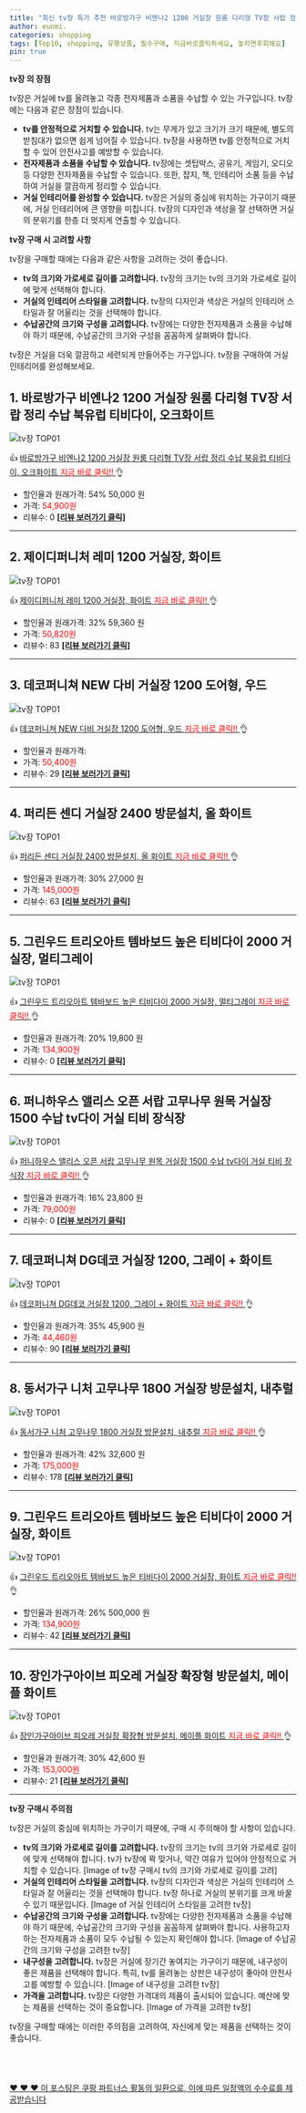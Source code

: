 ```yaml
---
title: "최신 tv장 특가 추천 바로방가구 비엔나2 1200 거실장 원룸 다리형 TV장 서랍 정리 수납 북유럽 티비다이, 오크화이트 비교 장점"
author: eunmi.
categories: shopping
tags: [Top10, shopping, 유행상품, 필수구매, 지금바로클릭하세요, 놓치면후회해요]
pin: true
---
```

**tv장 의 장점**

tv장은 거실에 tv를 올려놓고 각종 전자제품과 소품을 수납할 수 있는 가구입니다. tv장에는 다음과 같은 장점이 있습니다.

* **tv를 안정적으로 거치할 수 있습니다.** tv는 무게가 있고 크기가 크기 때문에, 별도의 받침대가 없으면 쉽게 넘어질 수 있습니다. tv장을 사용하면 tv를 안정적으로 거치할 수 있어 안전사고를 예방할 수 있습니다.
* **전자제품과 소품을 수납할 수 있습니다.** tv장에는 셋탑박스, 공유기, 게임기, 오디오 등 다양한 전자제품을 수납할 수 있습니다. 또한, 잡지, 책, 인테리어 소품 등을 수납하여 거실을 깔끔하게 정리할 수 있습니다.
* **거실 인테리어를 완성할 수 있습니다.** tv장은 거실의 중심에 위치하는 가구이기 때문에, 거실 인테리어에 큰 영향을 미칩니다. tv장의 디자인과 색상을 잘 선택하면 거실의 분위기를 한층 더 멋지게 연출할 수 있습니다.

**tv장 구매 시 고려할 사항**

tv장을 구매할 때에는 다음과 같은 사항을 고려하는 것이 좋습니다.

* **tv의 크기와 가로세로 길이를 고려합니다.** tv장의 크기는 tv의 크기와 가로세로 길이에 맞게 선택해야 합니다.
* **거실의 인테리어 스타일을 고려합니다.** tv장의 디자인과 색상은 거실의 인테리어 스타일과 잘 어울리는 것을 선택해야 합니다.
* **수납공간의 크기와 구성을 고려합니다.** tv장에는 다양한 전자제품과 소품을 수납해야 하기 때문에, 수납공간의 크기와 구성을 꼼꼼하게 살펴봐야 합니다.

tv장은 거실을 더욱 깔끔하고 세련되게 만들어주는 가구입니다. tv장을 구매하여 거실 인테리어를 완성해보세요.

   

## 1. 바로방가구 비엔나2 1200 거실장 원룸 다리형 TV장 서랍 정리 수납 북유럽 티비다이, 오크화이트

![tv장 TOP01](https://thumbnail10.coupangcdn.com/thumbnails/remote/230x230ex/image/vendor_inventory/c77a/a9121be8d57af15727b9da80f65ae3732f57b2bbfc88a68f55f5cf168740.jpg)


👍 [바로방가구 비엔나2 1200 거실장 원룸 다리형 TV장 서랍 정리 수납 북유럽 티비다이, 오크화이트 <font color=red> 지금 바로 클릭!! </font> ](https://link.coupang.com/re/AFFSDP?lptag=AF3617701&subid=GithubCoopas&pageKey=7164041766&traceid=V0-153&itemId=18035041766&vendorItemId=84905391396) 👌 


- 할인율과 원래가격: 54%  50,000   원
- 가격: <span style='color:red'>54,900원</span>
- 리뷰수: 0  [**[리뷰 보러가기 클릭]**](https://link.coupang.com/re/AFFSDP?lptag=AF3617701&subid=GithubCoopas&pageKey=7164041766&traceid=V0-153&itemId=18035041766&vendorItemId=84905391396)

---


   

## 2. 제이디퍼니처 레미 1200 거실장, 화이트

![tv장 TOP01](https://thumbnail8.coupangcdn.com/thumbnails/remote/230x230ex/image/retail/images/3671193872204713-38123d02-77b6-4543-b37f-edca552e41db.jpg)


👍 [제이디퍼니처 레미 1200 거실장, 화이트 <font color=red> 지금 바로 클릭!! </font> ](https://link.coupang.com/re/AFFSDP?lptag=AF3617701&subid=GithubCoopas&pageKey=252273638&traceid=V0-153&itemId=794969228&vendorItemId=5018104915) 👌 


- 할인율과 원래가격: 32%  59,360   원
- 가격: <span style='color:red'>50,820원</span>
- 리뷰수: 83  [**[리뷰 보러가기 클릭]**](https://link.coupang.com/re/AFFSDP?lptag=AF3617701&subid=GithubCoopas&pageKey=252273638&traceid=V0-153&itemId=794969228&vendorItemId=5018104915)

---


   

## 3. 데코퍼니쳐 NEW 다비 거실장 1200 도어형, 우드

![tv장 TOP01](https://thumbnail8.coupangcdn.com/thumbnails/remote/230x230ex/image/rs_quotation_api/uxjbxvyx/c482a71e7e934c3fbca69ad4afbfeea4.jpg)


👍 [데코퍼니쳐 NEW 다비 거실장 1200 도어형, 우드 <font color=red> 지금 바로 클릭!! </font> ](https://link.coupang.com/re/AFFSDP?lptag=AF3617701&subid=GithubCoopas&pageKey=5353293138&traceid=V0-153&itemId=7879217259&vendorItemId=75168760734) 👌 


- 할인율과 원래가격: 
- 가격: <span style='color:red'>50,400원</span>
- 리뷰수: 29  [**[리뷰 보러가기 클릭]**](https://link.coupang.com/re/AFFSDP?lptag=AF3617701&subid=GithubCoopas&pageKey=5353293138&traceid=V0-153&itemId=7879217259&vendorItemId=75168760734)

---


   

## 4. 퍼리든 센디 거실장 2400 방문설치, 올 화이트

![tv장 TOP01](https://thumbnail6.coupangcdn.com/thumbnails/remote/230x230ex/image/rs_quotation_api/l9rauve3/71a306d039224632b17738075d1a3ae1.jpg)


👍 [퍼리든 센디 거실장 2400 방문설치, 올 화이트 <font color=red> 지금 바로 클릭!! </font> ](https://link.coupang.com/re/AFFSDP?lptag=AF3617701&subid=GithubCoopas&pageKey=7335028388&traceid=V0-153&itemId=18839802172&vendorItemId=85969523565) 👌 


- 할인율과 원래가격: 30%  27,000   원
- 가격: <span style='color:red'>145,000원</span>
- 리뷰수: 63  [**[리뷰 보러가기 클릭]**](https://link.coupang.com/re/AFFSDP?lptag=AF3617701&subid=GithubCoopas&pageKey=7335028388&traceid=V0-153&itemId=18839802172&vendorItemId=85969523565)

---


   

## 5. 그린우드 트리오아트 템바보드 높은 티비다이 2000 거실장, 멀티그레이

![tv장 TOP01](https://thumbnail7.coupangcdn.com/thumbnails/remote/230x230ex/image/vendor_inventory/befe/aba0e4bed6eb6027c8535c36173f66d7a3c00521af1625d0f114ec3b93f8.jpg)


👍 [그린우드 트리오아트 템바보드 높은 티비다이 2000 거실장, 멀티그레이 <font color=red> 지금 바로 클릭!! </font> ](https://link.coupang.com/re/AFFSDP?lptag=AF3617701&subid=GithubCoopas&pageKey=6211100105&traceid=V0-153&itemId=12380950130&vendorItemId=79650662504) 👌 


- 할인율과 원래가격: 20%  19,800   원
- 가격: <span style='color:red'>134,900원</span>
- 리뷰수: 0  [**[리뷰 보러가기 클릭]**](https://link.coupang.com/re/AFFSDP?lptag=AF3617701&subid=GithubCoopas&pageKey=6211100105&traceid=V0-153&itemId=12380950130&vendorItemId=79650662504)

---


   

## 6. 퍼니하우스 앨리스 오픈 서랍 고무나무 원목 거실장 1500 수납 tv다이 거실 티비 장식장

![tv장 TOP01](https://thumbnail9.coupangcdn.com/thumbnails/remote/230x230ex/image/vendor_inventory/8141/bcc02000b7d3437f0b9de186ff88e563c9f55cf077bfcc56b21ba8b1a67c.jpg)


👍 [퍼니하우스 앨리스 오픈 서랍 고무나무 원목 거실장 1500 수납 tv다이 거실 티비 장식장 <font color=red> 지금 바로 클릭!! </font> ](https://link.coupang.com/re/AFFSDP?lptag=AF3617701&subid=GithubCoopas&pageKey=312830074&traceid=V0-153&itemId=17611325128&vendorItemId=84777396107) 👌 


- 할인율과 원래가격: 16%  23,800   원
- 가격: <span style='color:red'>79,000원</span>
- 리뷰수: 0  [**[리뷰 보러가기 클릭]**](https://link.coupang.com/re/AFFSDP?lptag=AF3617701&subid=GithubCoopas&pageKey=312830074&traceid=V0-153&itemId=17611325128&vendorItemId=84777396107)

---


   

## 7. 데코퍼니쳐 DG데코 거실장 1200, 그레이 + 화이트

![tv장 TOP01](https://thumbnail6.coupangcdn.com/thumbnails/remote/230x230ex/image/rs_quotation_api/8akfsdeq/83eb8e89332d4cc494048a89b021ee3f.jpg)


👍 [데코퍼니쳐 DG데코 거실장 1200, 그레이 + 화이트 <font color=red> 지금 바로 클릭!! </font> ](https://link.coupang.com/re/AFFSDP?lptag=AF3617701&subid=GithubCoopas&pageKey=5885012296&traceid=V0-153&itemId=10580778682&vendorItemId=77862083976) 👌 


- 할인율과 원래가격: 35%  45,900   원
- 가격: <span style='color:red'>44,460원</span>
- 리뷰수: 90  [**[리뷰 보러가기 클릭]**](https://link.coupang.com/re/AFFSDP?lptag=AF3617701&subid=GithubCoopas&pageKey=5885012296&traceid=V0-153&itemId=10580778682&vendorItemId=77862083976)

---


   

## 8. 동서가구 니처 고무나무 1800 거실장 방문설치, 내추럴

![tv장 TOP01](https://thumbnail10.coupangcdn.com/thumbnails/remote/230x230ex/image/rs_quotation_api/gv049m77/81143574c9ee435ea6b30029c4597394.jpg)


👍 [동서가구 니처 고무나무 1800 거실장 방문설치, 내추럴 <font color=red> 지금 바로 클릭!! </font> ](https://link.coupang.com/re/AFFSDP?lptag=AF3617701&subid=GithubCoopas&pageKey=7178498582&traceid=V0-153&itemId=18100090367&vendorItemId=84881129781) 👌 


- 할인율과 원래가격: 42%  32,600   원
- 가격: <span style='color:red'>175,000원</span>
- 리뷰수: 178  [**[리뷰 보러가기 클릭]**](https://link.coupang.com/re/AFFSDP?lptag=AF3617701&subid=GithubCoopas&pageKey=7178498582&traceid=V0-153&itemId=18100090367&vendorItemId=84881129781)

---


   

## 9. 그린우드 트리오아트 템바보드 높은 티비다이 2000 거실장, 화이트

![tv장 TOP01](https://thumbnail6.coupangcdn.com/thumbnails/remote/230x230ex/image/vendor_inventory/c1d6/f00b34860e654b9956eafe4a1dca4c833f31021f8a54ba1ae4cacf0629ec.jpg)


👍 [그린우드 트리오아트 템바보드 높은 티비다이 2000 거실장, 화이트 <font color=red> 지금 바로 클릭!! </font> ](https://link.coupang.com/re/AFFSDP?lptag=AF3617701&subid=GithubCoopas&pageKey=6211100105&traceid=V0-153&itemId=12380950124&vendorItemId=79650662489) 👌 


- 할인율과 원래가격: 26%  500,000   원
- 가격: <span style='color:red'>134,900원</span>
- 리뷰수: 42  [**[리뷰 보러가기 클릭]**](https://link.coupang.com/re/AFFSDP?lptag=AF3617701&subid=GithubCoopas&pageKey=6211100105&traceid=V0-153&itemId=12380950124&vendorItemId=79650662489)

---


   

## 10. 장인가구아이브 피오레 거실장 확장형 방문설치, 메이플 화이트

![tv장 TOP01](https://thumbnail6.coupangcdn.com/thumbnails/remote/230x230ex/image/retail/images/3906012787682995-fd8aac7b-6c12-4764-b0fb-b863e00f6b45.jpg)


👍 [장인가구아이브 피오레 거실장 확장형 방문설치, 메이플 화이트 <font color=red> 지금 바로 클릭!! </font> ](https://link.coupang.com/re/AFFSDP?lptag=AF3617701&subid=GithubCoopas&pageKey=6176999416&traceid=V0-153&itemId=12097926308&vendorItemId=79369748874) 👌 


- 할인율과 원래가격: 30%  42,600   원
- 가격: <span style='color:red'>153,000원</span>
- 리뷰수: 21  [**[리뷰 보러가기 클릭]**](https://link.coupang.com/re/AFFSDP?lptag=AF3617701&subid=GithubCoopas&pageKey=6176999416&traceid=V0-153&itemId=12097926308&vendorItemId=79369748874)

---
**tv장 구매시 주의점**

tv장은 거실의 중심에 위치하는 가구이기 때문에, 구매 시 주의해야 할 사항이 있습니다.

* **tv의 크기와 가로세로 길이를 고려합니다.** tv장의 크기는 tv의 크기와 가로세로 길이에 맞게 선택해야 합니다. tv가 tv장에 꽉 맞거나, 약간 여유가 있어야 안정적으로 거치할 수 있습니다.
[Image of tv장 구매시 tv의 크기와 가로세로 길이를 고려]
* **거실의 인테리어 스타일을 고려합니다.** tv장의 디자인과 색상은 거실의 인테리어 스타일과 잘 어울리는 것을 선택해야 합니다. tv장 하나로 거실의 분위기를 크게 바꿀 수 있기 때문입니다.
[Image of 거실 인테리어 스타일을 고려한 tv장]
* **수납공간의 크기와 구성을 고려합니다.** tv장에는 다양한 전자제품과 소품을 수납해야 하기 때문에, 수납공간의 크기와 구성을 꼼꼼하게 살펴봐야 합니다. 사용하고자 하는 전자제품과 소품이 모두 수납될 수 있는지 확인해야 합니다.
[Image of 수납공간의 크기와 구성을 고려한 tv장]
* **내구성을 고려합니다.** tv장은 거실에 장기간 놓여지는 가구이기 때문에, 내구성이 좋은 제품을 선택해야 합니다. 특히, tv를 올려놓는 상판은 내구성이 좋아야 안전사고를 예방할 수 있습니다.
[Image of 내구성을 고려한 tv장]
* **가격을 고려합니다.** tv장은 다양한 가격대의 제품이 출시되어 있습니다. 예산에 맞는 제품을 선택하는 것이 중요합니다.
[Image of 가격을 고려한 tv장]

tv장을 구매할 때에는 이러한 주의점을 고려하여, 자신에게 맞는 제품을 선택하는 것이 좋습니다.<br><br><br><br><br> [ ❤ ❤ ❤ 이 포스팅은 쿠팡 파트너스 활동의 일환으로, 이에 따른 일정액의 수수료를 제공받습니다](https://link.coupang.com/a/bcEFyh)